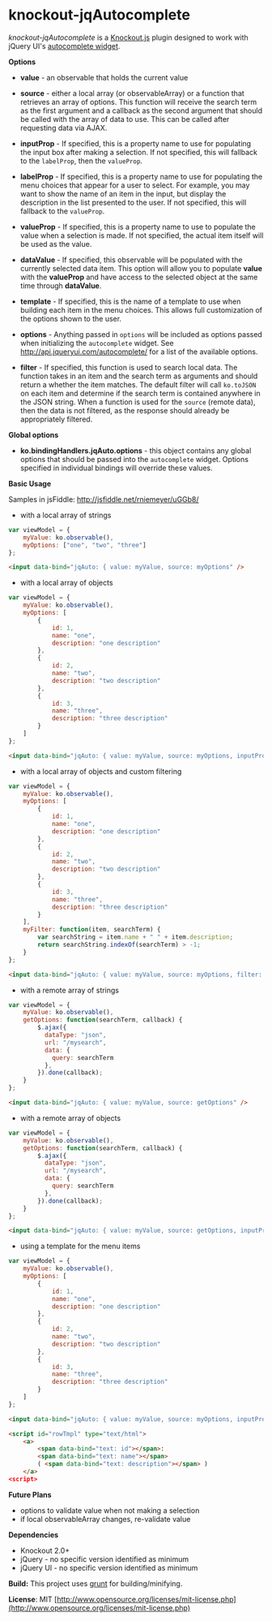 knockout-jqAutocomplete
================
*knockout-jqAutocomplete* is a [Knockout.js](http://knockoutjs.com/) plugin designed to work with jQuery UI's [autocomplete widget](http://jqueryui.com/autocomplete/).

**Options**

* **value** - an observable that holds the current value

* **source** - either a local array (or observableArray) or a function that retrieves an array of options. This function will receive the search term as the first argument and a callback as the second argument that should be called with the array of data to use. This can be called after requesting data via AJAX.

* **inputProp** - If specified, this is a property name to use for populating the input box after making a selection. If not specified, this will fallback to the `labelProp`, then the `valueProp`.

* **labelProp** - If specified, this is a property name to use for populating the menu choices that appear for a user to select. For example, you may want to show the name of an item in the input, but display the description in the list presented to the user. If not specified, this will fallback to the `valueProp`.

* **valueProp** - If specified, this is a property name to use to populate the value when a selection is made. If not specified, the actual item itself will be used as the value.

* **dataValue** - If specified, this observable will be populated with the currently selected data item. This option will allow you to populate **value** with the **valueProp** and have access to the selected object at the same time through **dataValue**.

* **template** - If specified, this is the name of a template to use when building each item in the menu choices. This allows full customization of the options shown to the user.

* **options** - Anything passed in `options` will be included as options passed when initializing the `autocomplete` widget. See http://api.jqueryui.com/autocomplete/ for a list of the available options.

* **filter** - If specified, this function is used to search local data. The function takes in an item and the search term as arguments and should return a whether the item matches. The default filter will call `ko.toJSON` on each item and determine if the search term is contained anywhere in the JSON string. When a function is used for the `source` (remote data), then the data is not filtered, as the response should already be appropriately filtered.

**Global options**

* **ko.bindingHandlers.jqAuto.options** - this object contains any global options that should be passed into the `autocomplete` widget. Options specified in individual bindings will override these values.

**Basic Usage**

Samples in jsFiddle: http://jsfiddle.net/rniemeyer/uGGb8/

* with a local array of strings

```js
var viewModel = {
    myValue: ko.observable(),
    myOptions: ["one", "two", "three"]
};
```

```html
<input data-bind="jqAuto: { value: myValue, source: myOptions" />
```

* with a local array of objects

```js
var viewModel = {
    myValue: ko.observable(),
    myOptions: [
        {
            id: 1,
            name: "one",
            description: "one description"
        },
        {
            id: 2,
            name: "two",
            description: "two description"
        },
        {
            id: 3,
            name: "three",
            description: "three description"
        }
    ]
};
```

```html
<input data-bind="jqAuto: { value: myValue, source: myOptions, inputProp: 'name', labelProp: 'description', valueProp: 'id' }" />
```

* with a local array of objects and custom filtering

```js
var viewModel = {
    myValue: ko.observable(),
    myOptions: [
        {
            id: 1,
            name: "one",
            description: "one description"
        },
        {
            id: 2,
            name: "two",
            description: "two description"
        },
        {
            id: 3,
            name: "three",
            description: "three description"
        }
    ],
    myFilter: function(item, searchTerm) {
        var searchString = item.name + " " + item.description;
        return searchString.indexOf(searchTerm) > -1;
    }
};
```

```html
<input data-bind="jqAuto: { value: myValue, source: myOptions, filter: myFilter, labelProp: 'name' }" />
```

* with a remote array of strings

```js
var viewModel = {
    myValue: ko.observable(),
    getOptions: function(searchTerm, callback) {
        $.ajax({
          dataType: "json",
          url: "/mysearch",
          data: {
            query: searchTerm
          },
        }).done(callback);
    }
};
```

```html
<input data-bind="jqAuto: { value: myValue, source: getOptions" />
```

* with a remote array of objects

```js
var viewModel = {
    myValue: ko.observable(),
    getOptions: function(searchTerm, callback) {
        $.ajax({
          dataType: "json",
          url: "/mysearch",
          data: {
            query: searchTerm
          },
        }).done(callback);
    }
};
```

```html
<input data-bind="jqAuto: { value: myValue, source: getOptions, inputProp: 'name', labelProp: 'description', valueProp: 'id' }" />
```

* using a template for the menu items

```js
var viewModel = {
    myValue: ko.observable(),
    myOptions: [
        {
            id: 1,
            name: "one",
            description: "one description"
        },
        {
            id: 2,
            name: "two",
            description: "two description"
        },
        {
            id: 3,
            name: "three",
            description: "three description"
        }
    ]
};
```

```html
<input data-bind="jqAuto: { value: myValue, source: myOptions, inputProp: 'name', labelProp: 'description', valueProp: 'id', template: 'rowTmpl' }" />

<script id="rowTmpl" type="text/html">
    <a>
        <span data-bind="text: id"></span>:
        <span data-bind="text: name"></span>
        ( <span data-bind="text: description"></span> )
    </a>
<script>
```

**Future Plans**

* options to validate value when not making a selection
* if local observableArray changes, re-validate value

**Dependencies**

* Knockout 2.0+
* jQuery - no specific version identified as minimum
* jQuery UI - no specific version identified as minimum


**Build:** This project uses [grunt](http://gruntjs.com/) for building/minifying.

**License**: MIT [http://www.opensource.org/licenses/mit-license.php](http://www.opensource.org/licenses/mit-license.php)
